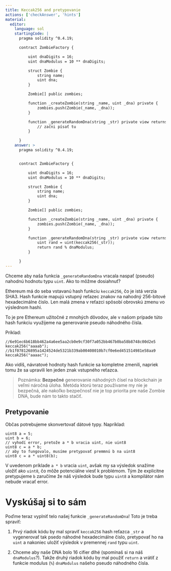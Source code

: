 ```yaml
---
title: Keccak256 and pretypovanie
actions: ['checkAnswer', 'hints']
material:
  editor:
    language: sol
    startingCode: |
      pragma solidity ^0.4.19;

      contract ZombieFactory {

          uint dnaDigits = 16;
          uint dnaModulus = 10 ** dnaDigits;

          struct Zombie {
              string name;
              uint dna;
          }

          Zombie[] public zombies;

          function _createZombie(string _name, uint _dna) private {
              zombies.push(Zombie(_name, _dna));
          } 

          function _generateRandomDna(string _str) private view returns (uint) {
              // začni písať tu
          }

      }
    answer: >
      pragma solidity ^0.4.19;


      contract ZombieFactory {

          uint dnaDigits = 16;
          uint dnaModulus = 10 ** dnaDigits;

          struct Zombie {
              string name;
              uint dna;
          }

          Zombie[] public zombies;

          function _createZombie(string _name, uint _dna) private {
              zombies.push(Zombie(_name, _dna));
          } 

          function _generateRandomDna(string _str) private view returns (uint) {
              uint rand = uint(keccak256(_str));
              return rand % dnaModulus;
          }

      }
---
```


Chceme aby naša funkcia `_generateRandomDna` vracala naspať (pseudo) nahodnú hodnotu typu `uint`. Ako to môžme dosiahnuť? 

Ethereum má do seba vstavanú hash funkciu `keccak256`, čo je istá verzia SHA3. Hash funkcie mapujú vstupný reťazec znakov na nahodný 256-bitové hexadecimálne čislo. Len malá zmena v reťazci spôsobí obrovskú zmenu vo výslednom hashi. 

To je pre Ethereum užitočné z mnohých dôvodov, ale v našom prípade túto hash funkciu využijeme na generovanie pseudo náhodného čísla.

Príklad:

```
//6e91ec6b618bb462a4a6ee5aa2cb0e9cf30f7a052bb467b0ba58b8748c00d2e5
keccak256("aaaab");
//b1f078126895a1424524de5321b339ab00408010b7cf0e6ed451514981e58aa9
keccak256("aaaac");
```

Ako vidíš, návratové hodnoty hash funkcie sa kompletne zmenili, napriek tomu že sa upravili len jeden znak vstupného reťazca.

> Poznámka: **Bezpečné** generovanie náhodných čísel na blockchain je veľmi náročná úloha. Metóda ktorú teraz používame my nie je bezpečná, ale nakoľko bezpečnosť nie je top priorita pre naše Zombie DNA, bude nám to takto stačiť.

## Pretypovanie

Občas potrebujeme skonvertovať dátové typy. Napríklad:

```
uint8 a = 5;
uint b = 6;
// vyhodí error, pretože a * b vracia uint, nie uint8
uint8 c = a * b; 
// aby to fungovalo, musíme pretypovať premmnú b na uint8
uint8 c = a * uint8(b); 
```


V uvedenom príklade `a * b` vracia `uint`, avšak my sa výsledok snažíme uložiť ako `uint8`, čo môže potenciálne viesť k problémom. Tým že explicitne pretypujeme `b` zaručíme že náš výsledok bude typu `uint8` a kompilátor nám nebude vracať error.

# Vyskúšaj si to sám

Poďme teraz vyplniť telo našej funkcie `_generateRandomDna`! Toto je treba spraviť:

1. Prvý riadok kódu by mal spraviť `keccak256` hash reťazca `_str` a vygenerovať tak psedo náhodné hexadecimálne čislo, pretypovať ho na `uint` a nakoniec uložiť výsledok v premennej `rand` typu `uint`.

2. Chceme aby naše DNA bolo 16 cifier dlhé (spomínaš si na náš `dnaModulus`?). Takže druhý riadok kódu by mal použiť `return` a vrátiť z funkcie modulus (`%`) `dnaModulus` našeho pseudo náhodného čísla.
